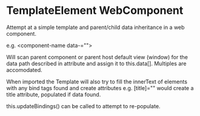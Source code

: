 # TemplateElement WebComponent

Attempt at a simple template and parent/child data inheritance in a web component.

e.g.
<component-name data-<name>="<dataPath>"></component-name>

Will scan parent component or parent host default view (window) for the data path described in attribute and assign it to this.data[<name>]. Multiples are accomodated.

When imported the Template will also try to fill the innerText of elements with any bind tags found and create attributes e.g. [title]="<datapath>" would create a title attribute, populated if data found.

this.updateBindings() can be called to attempt to re-populate.
